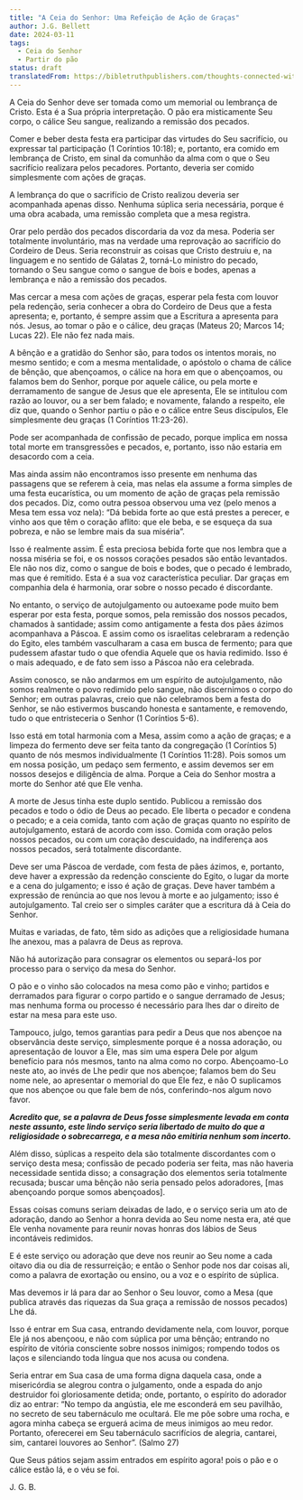 ```yaml
---
title: "A Ceia do Senhor: Uma Refeição de Ação de Graças"
author: J.G. Bellett
date: 2024-03-11
tags:
  - Ceia do Senhor
  - Partir do pão
status: draft
translatedFrom: https://bibletruthpublishers.com/thoughts-connected-with-the-lord-apos/john-gifford-bellett-jgb/joy-and-praise/j-g-bellett/la57301
---
```


A Ceia do Senhor deve ser tomada como um memorial ou lembrança de Cristo. Esta é a Sua própria interpretação. O pão era misticamente Seu corpo, o cálice Seu sangue, realizando a remissão dos pecados.

Comer e beber desta festa era participar das virtudes do Seu sacrifício, ou expressar tal participação (1 Coríntios 10:18); e, portanto, era comido em lembrança de Cristo, em sinal da comunhão da alma com o que o Seu sacrifício realizara pelos pecadores. Portanto, deveria ser comido simplesmente com ações de graças.

A lembrança do que o sacrifício de Cristo realizou deveria ser acompanhada apenas disso. Nenhuma súplica seria necessária, porque é uma obra acabada, uma remissão completa que a mesa registra.

Orar pelo perdão dos pecados discordaria da voz da mesa. Poderia ser totalmente involuntário, mas na verdade uma reprovação ao sacrifício do Cordeiro de Deus. Seria reconstruir as coisas que Cristo destruiu e, na linguagem e no sentido de Gálatas 2, torná-Lo ministro do pecado, tornando o Seu sangue como o sangue de bois e bodes, apenas a lembrança e não a remissão dos pecados.

Mas cercar a mesa com ações de graças, esperar pela festa com louvor pela redenção, seria conhecer a obra do Cordeiro de Deus que a festa apresenta; e, portanto, é sempre assim que a Escritura a apresenta para nós. Jesus, ao tomar o pão e o cálice, deu graças (Mateus 20; Marcos 14; Lucas 22). Ele não fez nada mais.

A bênção e a gratidão do Senhor são, para todos os intentos morais, no mesmo sentido; e com a mesma mentalidade, o apóstolo o chama de cálice de bênção, que abençoamos, o cálice na hora em que o abençoamos, ou falamos bem do Senhor, porque por aquele cálice, ou pela morte e derramamento de sangue de Jesus que ele apresenta, Ele se intitulou com razão ao louvor, ou a ser bem falado; e novamente, falando a respeito, ele diz que, quando o Senhor partiu o pão e o cálice entre Seus discípulos, Ele simplesmente deu graças (1 Coríntios 11:23-26).

Pode ser acompanhada de confissão de pecado, porque implica em nossa total morte em transgressões e pecados, e, portanto, isso não estaria em desacordo com a ceia.

Mas ainda assim não encontramos isso presente em nenhuma das passagens que se referem à ceia, mas nelas ela assume a forma simples de uma festa eucarística, ou um momento de ação de graças pela remissão dos pecados. Diz, como outra pessoa observou uma vez (pelo menos a Mesa tem essa voz nela): “Dá bebida forte ao que está prestes a perecer, e vinho aos que têm o coração aflito: que ele beba, e se esqueça da sua pobreza, e não se lembre mais da sua miséria”.

Isso é realmente assim. É esta preciosa bebida forte que nos lembra que a nossa miséria se foi, e os nossos corações pesados são então levantados. Ele não nos diz, como o sangue de bois e bodes, que o pecado é lembrado, mas que é remitido. Esta é a sua voz característica peculiar. Dar graças em companhia dela é harmonia, orar sobre o nosso pecado é discordante.

No entanto, o serviço de autojulgamento ou autoexame pode muito bem esperar por esta festa, porque somos, pela remissão dos nossos pecados, chamados à santidade; assim como antigamente a festa dos pães ázimos acompanhava a Páscoa. E assim como os israelitas celebraram a redenção do Egito, eles também vasculharam a casa em busca de fermento; para que pudessem afastar tudo o que ofendia Aquele que os havia redimido. Isso é o mais adequado, e de fato sem isso a Páscoa não era celebrada.

Assim conosco, se não andarmos em um espírito de autojulgamento, não somos realmente o povo redimido pelo sangue, não discernimos o corpo do Senhor; em outras palavras, creio que não celebramos bem a festa do Senhor, se não estivermos buscando honesta e santamente, e removendo, tudo o que entristeceria o Senhor (1 Coríntios 5-6).

Isso está em total harmonia com a Mesa, assim como a ação de graças; e a limpeza do fermento deve ser feita tanto da congregação (1 Coríntios 5) quanto de nós mesmos individualmente (1 Coríntios 11:28). Pois somos um em nossa posição, um pedaço sem fermento, e assim devemos ser em nossos desejos e diligência de alma. Porque a Ceia do Senhor mostra a morte do Senhor até que Ele venha.

A morte de Jesus tinha este duplo sentido. Publicou a remissão dos pecados e todo o ódio de Deus ao pecado. Ele liberta o pecador e condena o pecado; e a ceia comida, tanto com ação de graças quanto no espírito de autojulgamento, estará de acordo com isso. Comida com oração pelos nossos pecados, ou com um coração descuidado, na indiferença aos nossos pecados, será totalmente discordante.

Deve ser uma Páscoa de verdade, com festa de pães ázimos, e, portanto, deve haver a expressão da redenção consciente do Egito, o lugar da morte e a cena do julgamento; e isso é ação de graças. Deve haver também a expressão de renúncia ao que nos levou à morte e ao julgamento; isso é autojulgamento. Tal creio ser o simples caráter que a escritura dá à Ceia do Senhor.

Muitas e variadas, de fato, têm sido as adições que a religiosidade humana lhe anexou, mas a palavra de Deus as reprova.

Não há autorização para consagrar os elementos ou separá-los por processo para o serviço da mesa do Senhor.

O pão e o vinho são colocados na mesa como pão e vinho; partidos e derramados para figurar o corpo partido e o sangue derramado de Jesus; mas nenhuma forma ou processo é necessário para lhes dar o direito de estar na mesa para este uso.

Tampouco, julgo, temos garantias para pedir a Deus que nos abençoe na observância deste serviço, simplesmente porque é a nossa adoração, ou apresentação de louvor a Ele, mas sim uma espera Dele por algum benefício para nós mesmos, tanto na alma como no corpo. Abençoamo-Lo neste ato, ao invés de Lhe pedir que nos abençoe; falamos bem do Seu nome nele, ao apresentar o memorial do que Ele fez, e não O suplicamos que nos abençoe ou que fale bem de nós, conferindo-nos algum novo favor.

**_Acredito que, se a palavra de Deus fosse simplesmente levada em conta neste assunto, este lindo serviço seria libertado de muito do que a religiosidade o sobrecarrega, e a mesa não emitiria nenhum som incerto._**

Além disso, súplicas a respeito dela são totalmente discordantes com o serviço desta mesa; confissão de pecado poderia ser feita, mas não haveria necessidade sentida disso; a consagração dos elementos seria totalmente recusada; buscar uma bênção não seria pensado pelos adoradores, \[mas abençoando porque somos abençoados\].

Essas coisas comuns seriam deixadas de lado, e o serviço seria um ato de adoração, dando ao Senhor a honra devida ao Seu nome nesta era, até que Ele venha novamente para reunir novas honras dos lábios de Seus incontáveis redimidos.

E é este serviço ou adoração que deve nos reunir ao Seu nome a cada oitavo dia ou dia de ressurreição; e então o Senhor pode nos dar coisas ali, como a palavra de exortação ou ensino, ou a voz e o espírito de súplica.

Mas devemos ir lá para dar ao Senhor o Seu louvor, como a Mesa (que publica através das riquezas da Sua graça a remissão de nossos pecados) Lhe dá.

Isso é entrar em Sua casa, entrando devidamente nela, com louvor, porque Ele já nos abençoou, e não com súplica por uma bênção; entrando no espírito de vitória consciente sobre nossos inimigos; rompendo todos os laços e silenciando toda língua que nos acusa ou condena.

Seria entrar em Sua casa de uma forma digna daquela casa, onde a misericórdia se alegrou contra o julgamento, onde a espada do anjo destruidor foi gloriosamente detida; onde, portanto, o espírito do adorador diz ao entrar: “No tempo da angústia, ele me esconderá em seu pavilhão, no secreto de seu tabernáculo me ocultará. Ele me põe sobre uma rocha, e agora minha cabeça se erguerá acima de meus inimigos ao meu redor. Portanto, oferecerei em Seu tabernáculo sacrifícios de alegria, cantarei, sim, cantarei louvores ao Senhor”. (Salmo 27)

Que Seus pátios sejam assim entrados em espírito agora! pois o pão e o cálice estão lá, e o véu se foi.

J. G. B.
